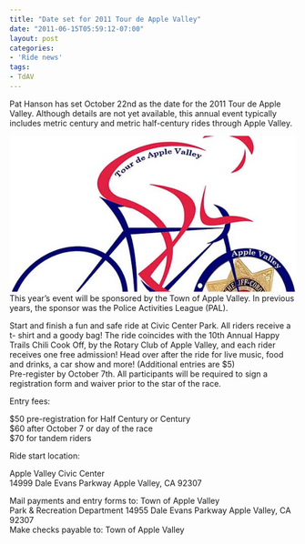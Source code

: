 ```yaml
---
title: "Date set for 2011 Tour de Apple Valley"
date: "2011-06-15T05:59:12-07:00"
layout: post
categories:
- 'Ride news'
tags:
- TdAV
---
```


Pat Hanson has set October 22nd as the date for the 2011 Tour de Apple Valley. Although details are not yet available, this annual event typically includes metric century and metric half-century rides through Apple Valley.  
  
![2011 Tour de Apple Valley logo](/assets/img/2011/10/11-tour-de-apple-valley.jpg)  
This year’s event will be sponsored by the Town of Apple Valley. In previous years, the sponsor was the Police Activities League (PAL).

Start and finish a fun and safe ride at Civic Center Park. All riders receive a t- shirt and a goody bag! The ride coincides with the 10th Annual Happy Trails Chili Cook Off, by the Rotary Club of Apple Valley, and each rider receives one free admission! Head over after the ride for live music, food and drinks, a car show and more! (Additional entries are $5)  
Pre-register by October 7th. All participants will be required to sign a registration form and waiver prior to the star of the race.

Entry fees:

$50 pre-registration for Half Century or Century  
$60 after October 7 or day of the race  
$70 for tandem riders

Ride start location:

Apple Valley Civic Center  
14999 Dale Evans Parkway Apple Valley, CA 92307

Mail payments and entry forms to: Town of Apple Valley  
Park &amp; Recreation Department 14955 Dale Evans Parkway Apple Valley, CA 92307  
Make checks payable to: Town of Apple Valley